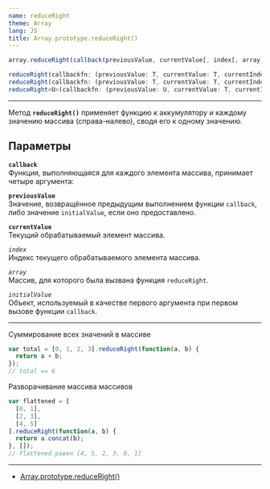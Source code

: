 ```yaml
---
name: reduceRight
theme: Array
lang: JS
title: Array.prototype.reduceRight()
---
```


```js
array.reduceRight(callback(previousValue, currentValue[, index[, array]])[, initialValue])
```

```ts
reduceRight(callbackfn: (previousValue: T, currentValue: T, currentIndex: number, array: T[]) => T): T; // ES5
reduceRight(callbackfn: (previousValue: T, currentValue: T, currentIndex: number, array: T[]) => T, initialValue: T): T; // ES5
reduceRight<U>(callbackfn: (previousValue: U, currentValue: T, currentIndex: number, array: T[]) => U, initialValue: U): U; // ES5
```

---

Метод **`reduceRight()`** применяет функцию к аккумулятору и каждому значению массива (справа-налево), сводя его к одному значению.

## Параметры

**`callback`**<br />
Функция, выполняющаяся для каждого элемента массива, принимает четыре аргумента:

**`previousValue`**<br />
Значение, возвращённое предыдущим выполнением функции `callback`, либо значение `initialValue`, если оно предоставлено.

**`currentValue`**<br />
Текущий обрабатываемый элемент массива.

_`index`_<br />
Индекс текущего обрабатываемого элемента массива.

_`array`_<br />
Массив, для которого была вызвана функция `reduceRight`.

_`initialValue`_<br />
Объект, используемый в качестве первого аргумента при первом вызове функции `callback`.

---

Суммирование всех значений в массиве

```js
var total = [0, 1, 2, 3].reduceRight(function(a, b) {
  return a + b;
});
// total == 6
```

Разворачивание массива массивов

```js
var flattened = [
  [0, 1],
  [2, 3],
  [4, 5]
].reduceRight(function(a, b) {
  return a.concat(b);
}, []);
// flattened равен [4, 5, 2, 3, 0, 1]
```

---

- [Array.prototype.reduceRight()](https://developer.mozilla.org/ru/docs/Web/JavaScript/Reference/Global_Objects/Array/reduceRight)
